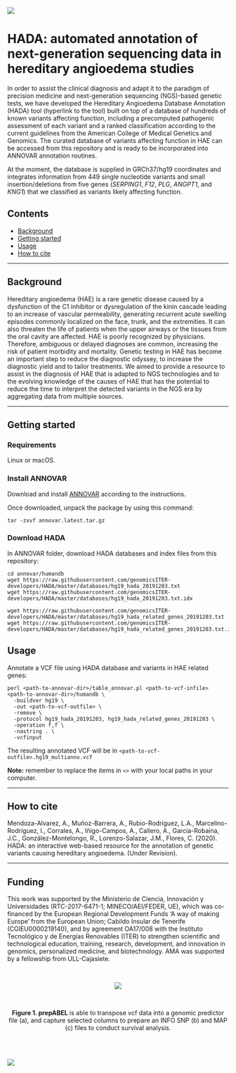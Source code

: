 ![](https://drive.google.com/uc?export=view&id=1Cciw1VFzcuRy_IT4pbN7nEZDRe-BcETe)


# HADA: automated annotation of next-generation sequencing data in hereditary angioedema studies

In order to assist the clinical diagnosis and adapt it to the paradigm of precision medicine and next-generation sequencing (NGS)-based genetic tests, we have developed the Hereditary Angioedema Database Annotation (HADA) tool (hyperlink to the tool) built on top of a database of hundreds of known variants affecting function, including a precomputed pathogenic assessment of each variant and a ranked classification according to the current guidelines from the American College of Medical Genetics and Genomics. The curated database of variants affecting function in HAE can be accessed from this repository and is ready to be incorporated into ANNOVAR annotation routines.

At the moment, the database is supplied in GRCh37/hg19 coordinates and integrates information from 449 single nucleotide variants and small insertion/deletions from five genes (*SERPING1*, *F12*, *PLG*, *ANGPT1*, and *KNG1*) that we classified as variants likely affecting function.


## Contents
* [Background](#background)
* [Getting started](#getting-started)
* [Usage](#usage)
* [How to cite](#how-to-cite)

---

## Background

Hereditary angioedema (HAE) is a rare genetic disease caused by a dysfunction of the C1 inhibitor or dysregulation of the kinin cascade leading to an increase of vascular permeability, generating recurrent acute swelling episodes commonly localized on the face, trunk, and the extremities. It can also threaten the life of patients when the upper airways or the tissues from the oral cavity are affected. HAE is poorly recognized by physicians. Therefore, ambiguous or delayed diagnoses are common, increasing the risk of patient morbidity and mortality. Genetic testing in HAE has become an important step to reduce the diagnostic odyssey, to increase the diagnostic yield and to tailor treatments. We aimed to provide a resource to assist in the diagnosis of HAE that is adapted to NGS technologies and to the evolving knowledge of the causes of HAE that has the potential to reduce the time to interpret the detected variants in the NGS era by aggregating data from multiple sources.

---

## Getting started 

### Requirements
Linux or macOS.

### Install ANNOVAR
Download and install [ANNOVAR](http://download.openbioinformatics.org/annovar_download_form.php) according to the instructions.

Once downloaded, unpack the package by using this command:

```
tar -zxvf annovar.latest.tar.gz
```

### Download HADA

In ANNOVAR folder, download HADA databases and index files from this repository:

```
cd annovar/humandb
wget https://raw.githubusercontent.com/genomicsITER-developers/HADA/master/databases/hg19_hada_20191203.txt
wget https://raw.githubusercontent.com/genomicsITER-developers/HADA/master/databases/hg19_hada_20191203.txt.idx

wget https://raw.githubusercontent.com/genomicsITER-developers/HADA/master/databases/hg19_hada_related_genes_20191203.txt
wget https://raw.githubusercontent.com/genomicsITER-developers/HADA/master/databases/hg19_hada_related_genes_20191203.txt.idx
```

## Usage

Annotate a VCF file using HADA database and variants in HAE related genes:
```
perl <path-to-annovar-dir>/table_annovar.pl <path-to-vcf-infile> <path-to-annovar-dir>/humandb \
  -buildver hg19 \
  -out <path-to-vcf-outfile> \
  -remove \
  -protocol hg19_hada_20191203, hg19_hada_related_genes_20191203 \
  -operation f,f \
  -nastring . \
  -vcfinput
```
The resulting annotated VCF will be in `<path-to-vcf-outfile>.hg19_multianno.vcf`

**Note:** remember to replace the items in `<>` with your local paths in your computer.

---

## How to cite

Mendoza-Alvarez, A., Muñoz-Barrera, A., Rubio-Rodríguez, L.A., Marcelino-Rodríguez, I., Corrales, A., Iñigo-Campos, A.,  Callero, A., García-Robaina, J.C., González-Montelongo, R., Lorenzo-Salazar, J.M., Flores, C. (2020). HADA: an interactive web-based resource for the annotation of genetic variants causing hereditary angioedema. (Under Revision).

---

## Funding
This   work   was   supported   by   the   Ministerio   de   Ciencia,    Innovación  y  Universidades  (RTC-2017-6471-1;  MINECO/AEI/FEDER,  UE),  which  was  co-financed  by  the  European   Regional Development Funds ‘A way of making Europe’ from  the  European  Union;  Cabildo Insular de Tenerife  (CGIEU0000219140),  and  by  agreement  OA17/008   with  the  Instituto  Tecnológico  y  de  Energías  Renovables   (ITER)  to  strengthen  scientific  and  technological  education,   training, research, development, and innovation in genomics,  personalized    medicine,    and    biotechnology.    AMA    was     supported  by  a  fellowship  from  ULL-Cajasiete.

<p><br></p>
<p align="center">
  <img src="https://github.com/genomicsITER/HADA/blob/master/MICIU-Agencia-y-Europa_logo.jpg" width="auto"/>
</p>
<p><br></p>
<p align="center">
<b>Figure 1. prepABEL</b> is able to transpose vcf data into a genomic predictor file (a), and capture selected columns to prepare an INFO SNP (b) and MAP (c) files to conduct survival analysis.
</p>
<br>
<br>

![](https://drive.google.com/uc?export=view&id=1W7_XlrTCmMkiH5XkWNYClt_3LeIuS9ZY)
